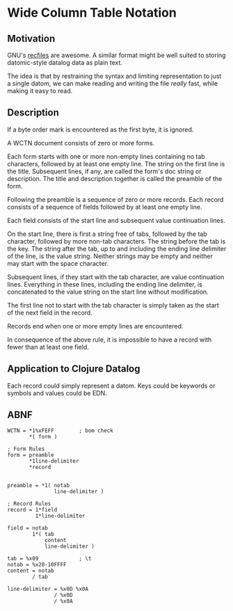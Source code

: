 # Wide Column Table Notation

## Motivation


GNU's [recfiles](https://www.gnu.org/software/recutils/manual/index.html#Top) are awesome. A similar format might be well suited to storing datomic-style datalog data as plain text.

The idea is that by restraining the syntax and limiting representation to just a single datom, we can make reading and writing the file *really* fast, while making it easy to read.

## Description

If a byte order mark is encountered as the first byte, it is ignored.

A WCTN document consists of zero or more forms.

Each form starts with one or more non-empty lines containing no tab characters, followed by at least one empty line. The string on the first line is the title. Subsequent lines, if any, are called the form's doc string or description. The title and description together is called the preamble of the form.

Following the preamble is a sequence of zero or more records. Each record consists of a sequence of fields followed by at least one empty line.

Each field consists of the start line and subsequent value continuation lines.

On the start line, there is first a string free of tabs, followed by the tab character, followed by more non-tab characters. The string before the tab is the key. The string after the tab, up to and including the ending line delimiter of the line, is the value string. Neither strings may be empty and neither may start with the space character.

Subsequent lines, if they start with the tab character, are value continuation lines. Everything in these lines, including the ending line delimiter, is concatenated to the value string on the start line without modification.

The first line not to start with the tab character is simply taken as the start of the next field in the record.

Records end when one or more empty lines are encountered.

In consequence of the above rule, it is impossible to have a record with fewer than at least one field.



## Application to Clojure Datalog

Each record could simply represent a datom. Keys could be keywords or symbols and values could be EDN.

## ABNF

```
WCTN = *1%xFEFF        ; bom check
       *( form )

; Form Rules
form = preamble
       *1line-delimiter
       *record


preamble = *1( notab
               line-delimiter )

; Record Rules
record = 1*field
         1*line-delimiter

field = notab
        1*( tab
            content
            line-delimiter )

tab = %x09             ; \t
notab = %x20-10FFFF
content = notab
        / tab

line-delimiter = %x0D %x0A
               / %x0D
               / %x0A
```